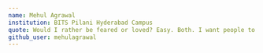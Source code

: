 ```yaml
---
name: Mehul Agrawal
institution: BITS Pilani Hyderabad Campus
quote: Would I rather be feared or loved? Easy. Both. I want people to be afraid of how much they love me.
github_user: mehulagrawal
---
```


